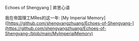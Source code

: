 Echoes of Shengyang | 昇思心语

我在帝国理工MRes的这一年: [My Imperial Memory]([https://github.com/shengyangzhuang/Echoes-of-Shengyang-](https://github.com/shengyangzhuang/Echoes-of-Shengyang-/blob/main/MyImperialMemory)

